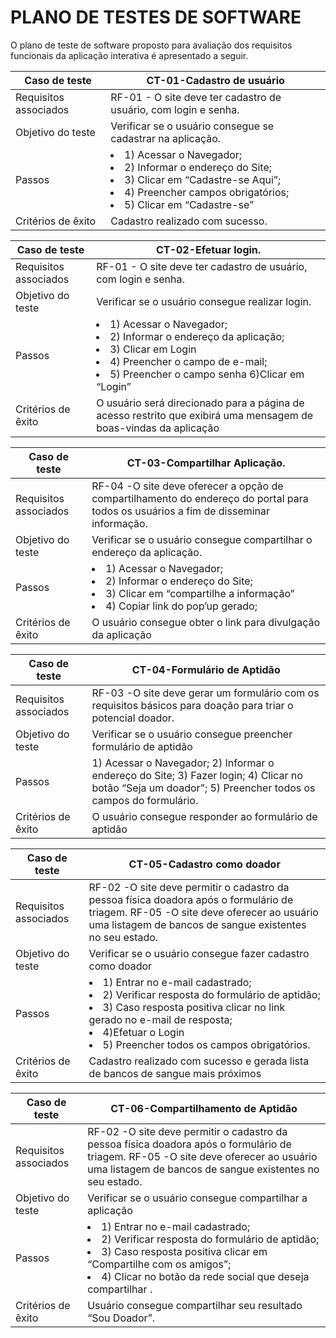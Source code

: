 # PLANO DE TESTES DE SOFTWARE

O plano de teste de software proposto para avaliação dos requisitos funcionais da aplicação interativa é apresentado a seguir.

|Caso de teste | CT-01-Cadastro de usuário  |
|--------------|-------------|
|Requisitos associados | RF-01 - O site deve ter cadastro de usuário, com login e senha.|
|Objetivo do teste | Verificar se o usuário consegue se cadastrar na aplicação.|
|Passos  | <li> 1) Acessar o Navegador; </li> <li>2) Informar o endereço do Site; </li> <li>3) Clicar em “Cadastre-se Aqui”; </li> <li>4) Preencher campos obrigatórios; </li> <li>5) Clicar em “Cadastre-se” |
|Critérios de êxito | Cadastro realizado com sucesso.| 

|Caso de teste | CT-02-Efetuar login. |
|---------|-------------|
|Requisitos associados | RF-01 - O site deve ter cadastro de usuário, com login e senha.|
|Objetivo do teste | Verificar se o usuário consegue realizar login. |
|Passos | <li>1) Acessar o Navegador; </li> <li>2) Informar o endereço da aplicação; </li> <li>3) Clicar em Login </li> <li>4) Preencher o campo de e-mail; </li> <li>5) Preencher o campo senha 6)Clicar em “Login”  |
|Critérios de êxito |O usuário será direcionado para a página de acesso restrito que exibirá uma mensagem de boas-vindas da aplicação | 

|Caso de teste | CT-03-Compartilhar Aplicação. |
|---------|-------------|
|Requisitos associados | RF-04 -O site deve oferecer a opção de compartilhamento do endereço do portal para todos os usuários a fim de disseminar informação.|
|Objetivo do teste | Verificar se o usuário consegue compartilhar o endereço da aplicação. |
|Passos | <li>1) Acessar o Navegador; </li> <li>2) Informar o endereço do Site; </li> <li>3) Clicar em “compartilhe a informação” </li> <li>4) Copiar link do pop’up gerado;  |
|Critérios de êxito | O usuário consegue obter o link para divulgação da aplicação | 

|Caso de teste | CT-04-Formulário de Aptidão |
|---------|-------------|
|Requisitos associados | RF-03 -O site deve gerar um formulário com os requisitos básicos para doação para triar o potencial doador. |
|Objetivo do teste | Verificar se o usuário consegue preencher formulário de aptidão |
|Passos  |1) Acessar o Navegador; 2) Informar o endereço do Site; 3) Fazer login; 4) Clicar no botão “Seja um doador”; 5) Preencher todos os campos do formulário. |
|Critérios de êxito | O usuário consegue responder ao formulário de aptidão| 

|Caso de teste | CT-05-Cadastro como doador |
|---------|-------------|
|Requisitos associados | RF-02 -O site deve permitir o cadastro da pessoa física doadora após o formulário de triagem. RF-05 -O site deve oferecer ao usuário uma listagem de bancos de sangue existentes no seu estado.  |
|Objetivo do teste | Verificar se o usuário consegue fazer cadastro como doador |
|Passos | <li>1) Entrar no e-mail cadastrado; </li> <li>2) Verificar resposta do formulário de aptidão; </li> <li>3) Caso resposta positiva clicar no link gerado no e-mail de resposta; </li> <li>4)Efetuar o Login </li> <li>5) Preencher todos os campos obrigatórios.  |
|Critérios de êxito | Cadastro realizado com sucesso e gerada lista de bancos de sangue mais próximos | 

|Caso de teste | CT-06-Compartilhamento de Aptidão |
|---------|-------------|
|Requisitos associados | RF-02 -O site deve permitir o cadastro da pessoa física doadora após o formulário de triagem. RF-05 -O site deve oferecer ao usuário uma listagem de bancos de sangue existentes no seu estado. |
|Objetivo do teste | Verificar se o usuário consegue compartilhar a aplicação |
|Passos | <li>1) Entrar no e-mail cadastrado;</li> <li>2) Verificar resposta do formulário de aptidão;</li> <li>3) Caso resposta positiva clicar em “Compartilhe com os amigos”;</li><li>4) Clicar no botão da rede social que deseja compartilhar .</li> |
|Critérios de êxito |Usuário consegue compartilhar seu resultado “Sou Doador”. | 










